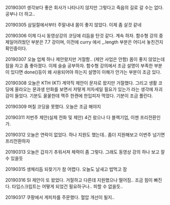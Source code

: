 20190301 생각보다 좋은 회사가 나타나지 않지만 그렇다고 죽음의 길로 갈 수는 없다. 공부나 더 하고..  

20190305 삼일절에서부터 주말내내 몸이 좋지 않았다. 이제 좀 살것 같네

20190306 이제 다시 동영상강의 코딩에 리듬을 탄것 같다. 계속 하자.
함수형 강의 중 제일어려웠던 부분은 7.7 강이며, 이전에 curry 에서 _.length 부분은 어디서 놓친건지 확인중이다.

20190307 오늘 업체 하나 제안왔지만 거절함.. (제안 사업은 안함) 몸이 좋지 않았는데 잠을 자고 좀 좋아졌다. 이제 슬슬 공부하자. 함수형 강의에서 조금 설명이 부족한 부분이 있다면 
done()등이 왜 사용되어야 하는지 설명이 이해가 안가는 부분이 조금 있다. 

20190308 오늘은 KTH (KT) 계약직 제안이 문자로 왔지만 거절했다. 그리고 생활 코딩에 올라오는 문과생 만화를 보면서 저렇게 저자세일 필요가 있는가 라는 생각에 자괴감이 들었다. 기분도 꿀꿀한데 맥주 한캔에 한입피자 먹었다. 기분이 조금 풀린다.

20190309 며칠 코딩을 못했다. 오늘은 조금 해야지

20190311 저번주 제안(실제 전화 및 제안) 4건 왔으나 다 블랙기업, 이젠 프리전환인가.

20190312 오늘은 연락이 없었다. 하나 지원도 했는데.. 좀더 지원해보고 이번주 넘기면 프리전환하자  

20190313 오늘은 갑자기 추워서져 체력이 좀 그렇다. 그래도 동영상 강의 하나 보고 잘 수 있을듯

20190315 생체리듬 되찾기가 참 어렵다. 오늘도 날새고 밥먹고 잠

20190316 SI 제안이 또 왔었다. 거절하고 다른데 지원했으나 떨어짐.. 조금 힘이 빠진다. 타입스크립트는 어떻게 되었건 필요하구나.. 피할 수 없을듯.. 

20190317 쿠팡에서 게피차를 주문했다. 혈압 개선이 될지.. 